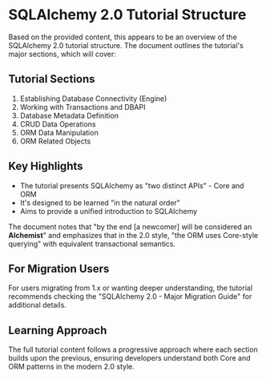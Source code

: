 # SQLAlchemy 2.0 Tutorial Structure

Based on the provided content, this appears to be an overview of the SQLAlchemy 2.0 tutorial structure. The document outlines the tutorial's major sections, which will cover:

## Tutorial Sections
1. Establishing Database Connectivity (Engine)
2. Working with Transactions and DBAPI
3. Database Metadata Definition
4. CRUD Data Operations
5. ORM Data Manipulation
6. ORM Related Objects

## Key Highlights

- The tutorial presents SQLAlchemy as "two distinct APIs" - Core and ORM
- It's designed to be learned "in the natural order"
- Aims to provide a unified introduction to SQLAlchemy

The document notes that "by the end [a newcomer] will be considered an **Alchemist**" and emphasizes that in the 2.0 style, "the ORM uses Core-style querying" with equivalent transactional semantics.

## For Migration Users
For users migrating from 1.x or wanting deeper understanding, the tutorial recommends checking the "SQLAlchemy 2.0 - Major Migration Guide" for additional details.

## Learning Approach
The full tutorial content follows a progressive approach where each section builds upon the previous, ensuring developers understand both Core and ORM patterns in the modern 2.0 style.